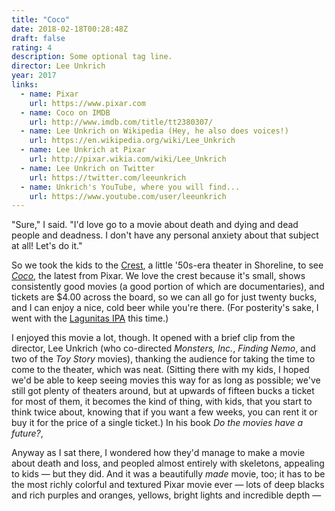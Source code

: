 ```yaml
---
title: "Coco"
date: 2018-02-18T00:28:48Z
draft: false
rating: 4
description: Some optional tag line.
director: Lee Unkrich
year: 2017
links:
  - name: Pixar
    url: https://www.pixar.com
  - name: Coco on IMDB
    url: http://www.imdb.com/title/tt2380307/
  - name: Lee Unkrich on Wikipedia (Hey, he also does voices!)
    url: https://en.wikipedia.org/wiki/Lee_Unkrich
  - name: Lee Unkrich at Pixar
    url: http://pixar.wikia.com/wiki/Lee_Unkrich
  - name: Lee Unkrich on Twitter
    url: https://twitter.com/leeunkrich
  - name: Unkrich's YouTube, where you will find...
    url: https://www.youtube.com/user/leeunkrich
---
```


"Sure," I said. "I'd love go to a movie about death and dying and dead people and deadness. I don't have any personal anxiety about that subject at all! Let's do it."

So we took the kids to the [Crest](https://www.yelp.com/biz/crest-cinema-center-shoreline), a little '50s-era theater in Shoreline, to see [_Coco_](http://movies.disney.com/coco), the latest from Pixar. We love the crest because it's small, shows consistently good movies (a good portion of which are documentaries), and tickets are $4.00 across the board, so we can all go for just twenty bucks, and I can enjoy a nice, cold beer while you're there. (For posterity's sake, I went with the [Lagunitas IPA](https://lagunitas.com/beer/IPA) this time.)

I enjoyed this movie a lot, though. It opened with a brief clip from the director, Lee Unkrich (who co-directed _Monsters, Inc._, _Finding Nemo_, and two of the _Toy Story_ movies), thanking the audience for taking the time to come to the theater, which was neat. (Sitting there with my kids, I hoped we'd be able to keep seeing movies this way for as long as possible; we've still got plenty of theaters around, but at upwards of fifteen bucks a ticket for most of them, it becomes the kind of thing, with kids, that you start to think twice about, knowing that if you want a few weeks, you can rent it or buy it for the price of a single ticket.) In his book *Do the movies have a future?*,

Anyway as I sat there, I wondered how they'd manage to make a movie about death and loss, and peopled almost entirely with skeletons, appealing to kids &mdash; but they did. And it was a beautifully _made_ movie, too; it has to be the most richly colorful and textured Pixar movie ever &mdash; lots of deep blacks and rich purples and oranges, yellows, bright lights and incredible depth &mdash;
